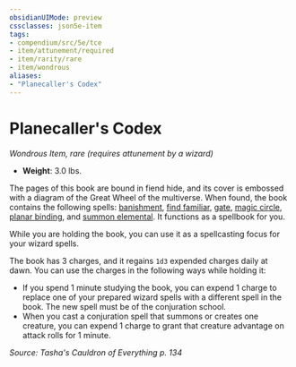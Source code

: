 ```yaml
---
obsidianUIMode: preview
cssclasses: json5e-item
tags:
- compendium/src/5e/tce
- item/attunement/required
- item/rarity/rare
- item/wondrous
aliases: 
- "Planecaller's Codex"
---
```

# Planecaller's Codex
*Wondrous Item, rare (requires attunement by a wizard)*  

- **Weight**: 3.0 lbs.

The pages of this book are bound in fiend hide, and its cover is embossed with a diagram of the Great Wheel of the multiverse. When found, the book contains the following spells: [banishment](banishment.md), [find familiar](find-familiar.md), [gate](gate.md), [magic circle](magic-circle.md), [planar binding](planar-binding.md), and [summon elemental](summon-elemental-tce.md). It functions as a spellbook for you.

While you are holding the book, you can use it as a spellcasting focus for your wizard spells.

The book has 3 charges, and it regains `1d3` expended charges daily at dawn. You can use the charges in the following ways while holding it:

- If you spend 1 minute studying the book, you can expend 1 charge to replace one of your prepared wizard spells with a different spell in the book. The new spell must be of the conjuration school.  
- When you cast a conjuration spell that summons or creates one creature, you can expend 1 charge to grant that creature advantage on attack rolls for 1 minute.  

*Source: Tasha's Cauldron of Everything p. 134*